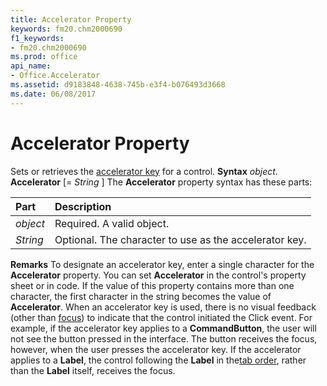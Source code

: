 ```yaml
---
title: Accelerator Property
keywords: fm20.chm2000690
f1_keywords:
- fm20.chm2000690
ms.prod: office
api_name:
- Office.Accelerator
ms.assetid: d9183848-4638-745b-e3f4-b076493d3668
ms.date: 06/08/2017
---
```



# Accelerator Property



Sets or retrieves the [accelerator key](glossary-vba.md) for a control.
 **Syntax**
 _object_. **Accelerator** [= _String_ ]
The  **Accelerator** property syntax has these parts:


|**Part**|**Description**|
|:-----|:-----|
| _object_|Required. A valid object.|
| _String_|Optional. The character to use as the accelerator key.|
 **Remarks**
To designate an accelerator key, enter a single character for the  **Accelerator** property. You can set **Accelerator** in the control's property sheet or in code. If the value of this property contains more than one character, the first character in the string becomes the value of **Accelerator**.
When an accelerator key is used, there is no visual feedback (other than [focus](vbe-glossary.md)) to indicate that the control initiated the Click event. For example, if the accelerator key applies to a  **CommandButton**, the user will not see the button pressed in the interface. The button receives the focus, however, when the user presses the accelerator key.
If the accelerator applies to a  **Label**, the control following the **Label** in the[tab order](vbe-glossary.md), rather than the  **Label** itself, receives the focus.


